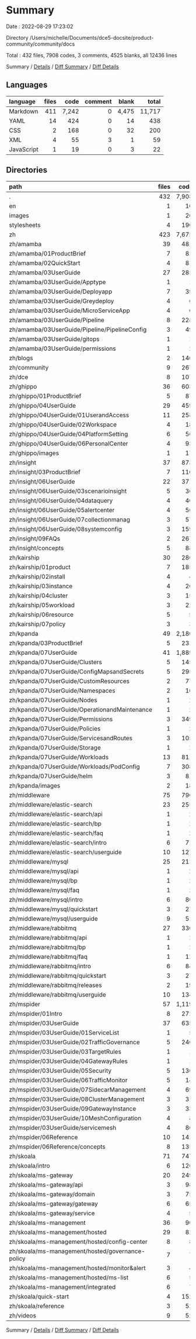 # Summary

Date : 2022-08-29 17:23:02

Directory /Users/michelle/Documents/dce5-docsite/product-community/community/docs

Total : 432 files,  7908 codes, 3 comments, 4525 blanks, all 12436 lines

Summary / [Details](details.md) / [Diff Summary](diff.md) / [Diff Details](diff-details.md)

## Languages
| language | files | code | comment | blank | total |
| :--- | ---: | ---: | ---: | ---: | ---: |
| Markdown | 411 | 7,242 | 0 | 4,475 | 11,717 |
| YAML | 14 | 424 | 0 | 14 | 438 |
| CSS | 2 | 168 | 0 | 32 | 200 |
| XML | 4 | 55 | 3 | 1 | 59 |
| JavaScript | 1 | 19 | 0 | 3 | 22 |

## Directories
| path | files | code | comment | blank | total |
| :--- | ---: | ---: | ---: | ---: | ---: |
| . | 432 | 7,908 | 3 | 4,525 | 12,436 |
| en | 1 | 10 | 0 | 5 | 15 |
| images | 1 | 20 | 1 | 1 | 22 |
| stylesheets | 4 | 190 | 0 | 37 | 227 |
| zh | 423 | 7,675 | 2 | 4,479 | 12,156 |
| zh/amamba | 39 | 481 | 0 | 332 | 813 |
| zh/amamba/01ProductBrief | 7 | 81 | 0 | 68 | 149 |
| zh/amamba/02QuickStart | 4 | 81 | 0 | 39 | 120 |
| zh/amamba/03UserGuide | 27 | 285 | 0 | 224 | 509 |
| zh/amamba/03UserGuide/Apptype | 1 | 1 | 0 | 2 | 3 |
| zh/amamba/03UserGuide/Deployapp | 7 | 39 | 0 | 35 | 74 |
| zh/amamba/03UserGuide/Greydeploy | 4 | 6 | 0 | 14 | 20 |
| zh/amamba/03UserGuide/MicroServiceApp | 4 | 6 | 0 | 12 | 18 |
| zh/amamba/03UserGuide/Pipeline | 8 | 228 | 0 | 152 | 380 |
| zh/amamba/03UserGuide/Pipeline/PipelineConfig | 3 | 49 | 0 | 32 | 81 |
| zh/amamba/03UserGuide/gitops | 1 | 1 | 0 | 3 | 4 |
| zh/amamba/03UserGuide/permissions | 1 | 2 | 0 | 3 | 5 |
| zh/blogs | 2 | 140 | 0 | 85 | 225 |
| zh/community | 9 | 267 | 0 | 112 | 379 |
| zh/dce | 8 | 107 | 0 | 90 | 197 |
| zh/ghippo | 36 | 603 | 1 | 394 | 998 |
| zh/ghippo/01ProductBrief | 5 | 87 | 0 | 85 | 172 |
| zh/ghippo/04UserGuide | 29 | 459 | 0 | 309 | 768 |
| zh/ghippo/04UserGuide/01UserandAccess | 11 | 258 | 0 | 189 | 447 |
| zh/ghippo/04UserGuide/02Workspace | 4 | 18 | 0 | 16 | 34 |
| zh/ghippo/04UserGuide/04PlatformSetting | 6 | 56 | 0 | 28 | 84 |
| zh/ghippo/04UserGuide/06PersonalCenter | 4 | 93 | 0 | 46 | 139 |
| zh/ghippo/images | 1 | 17 | 1 | 0 | 18 |
| zh/insight | 37 | 873 | 0 | 416 | 1,289 |
| zh/insight/03ProductBrief | 7 | 110 | 0 | 75 | 185 |
| zh/insight/06UserGuide | 22 | 371 | 0 | 214 | 585 |
| zh/insight/06UserGuide/03scenarioinsight | 5 | 36 | 0 | 30 | 66 |
| zh/insight/06UserGuide/04dataquery | 4 | 40 | 0 | 38 | 78 |
| zh/insight/06UserGuide/05alertcenter | 4 | 56 | 0 | 54 | 110 |
| zh/insight/06UserGuide/07collectionmanag | 3 | 57 | 0 | 26 | 83 |
| zh/insight/06UserGuide/08systemconfig | 3 | 159 | 0 | 48 | 207 |
| zh/insight/09FAQs | 2 | 267 | 0 | 63 | 330 |
| zh/insight/concepts | 5 | 88 | 0 | 64 | 152 |
| zh/kairship | 30 | 286 | 0 | 212 | 498 |
| zh/kairship/01product | 7 | 185 | 0 | 141 | 326 |
| zh/kairship/02install | 4 | 4 | 0 | 5 | 9 |
| zh/kairship/03instance | 4 | 20 | 0 | 20 | 40 |
| zh/kairship/04cluster | 3 | 15 | 0 | 15 | 30 |
| zh/kairship/05workload | 3 | 22 | 0 | 22 | 44 |
| zh/kairship/06resource | 5 | 5 | 0 | 6 | 11 |
| zh/kairship/07policy | 3 | 3 | 0 | 3 | 6 |
| zh/kpanda | 49 | 2,180 | 1 | 1,064 | 3,245 |
| zh/kpanda/03ProductBrief | 5 | 231 | 0 | 178 | 409 |
| zh/kpanda/07UserGuide | 41 | 1,889 | 0 | 885 | 2,774 |
| zh/kpanda/07UserGuide/Clusters | 5 | 145 | 0 | 81 | 226 |
| zh/kpanda/07UserGuide/ConfigMapsandSecrets | 5 | 295 | 0 | 131 | 426 |
| zh/kpanda/07UserGuide/CustomResources | 2 | 77 | 0 | 26 | 103 |
| zh/kpanda/07UserGuide/Namespaces | 2 | 16 | 0 | 14 | 30 |
| zh/kpanda/07UserGuide/Nodes | 1 | 2 | 0 | 1 | 3 |
| zh/kpanda/07UserGuide/OperationandMaintenance | 1 | 2 | 0 | 1 | 3 |
| zh/kpanda/07UserGuide/Permissions | 3 | 349 | 0 | 58 | 407 |
| zh/kpanda/07UserGuide/Policies | 1 | 2 | 0 | 1 | 3 |
| zh/kpanda/07UserGuide/ServicesandRoutes | 3 | 105 | 0 | 52 | 157 |
| zh/kpanda/07UserGuide/Storage | 1 | 2 | 0 | 1 | 3 |
| zh/kpanda/07UserGuide/Workloads | 13 | 811 | 0 | 461 | 1,272 |
| zh/kpanda/07UserGuide/Workloads/PodConfig | 7 | 308 | 0 | 130 | 438 |
| zh/kpanda/07UserGuide/helm | 3 | 81 | 0 | 55 | 136 |
| zh/kpanda/images | 2 | 18 | 1 | 0 | 19 |
| zh/middleware | 75 | 796 | 0 | 552 | 1,348 |
| zh/middleware/elastic-search | 23 | 255 | 0 | 173 | 428 |
| zh/middleware/elastic-search/api | 1 | 2 | 0 | 2 | 4 |
| zh/middleware/elastic-search/bp | 1 | 2 | 0 | 2 | 4 |
| zh/middleware/elastic-search/faq | 1 | 2 | 0 | 2 | 4 |
| zh/middleware/elastic-search/intro | 6 | 71 | 0 | 51 | 122 |
| zh/middleware/elastic-search/userguide | 10 | 127 | 0 | 105 | 232 |
| zh/middleware/mysql | 25 | 211 | 0 | 161 | 372 |
| zh/middleware/mysql/api | 1 | 2 | 0 | 2 | 4 |
| zh/middleware/mysql/bp | 1 | 2 | 0 | 2 | 4 |
| zh/middleware/mysql/faq | 1 | 2 | 0 | 2 | 4 |
| zh/middleware/mysql/intro | 6 | 80 | 0 | 80 | 160 |
| zh/middleware/mysql/quickstart | 3 | 27 | 0 | 15 | 42 |
| zh/middleware/mysql/userguide | 9 | 51 | 0 | 50 | 101 |
| zh/middleware/rabbitmq | 27 | 330 | 0 | 218 | 548 |
| zh/middleware/rabbitmq/api | 1 | 2 | 0 | 2 | 4 |
| zh/middleware/rabbitmq/bp | 1 | 2 | 0 | 2 | 4 |
| zh/middleware/rabbitmq/faq | 1 | 12 | 0 | 8 | 20 |
| zh/middleware/rabbitmq/intro | 6 | 84 | 0 | 73 | 157 |
| zh/middleware/rabbitmq/quickstart | 3 | 27 | 0 | 15 | 42 |
| zh/middleware/rabbitmq/releases | 2 | 19 | 0 | 9 | 28 |
| zh/middleware/rabbitmq/userguide | 10 | 134 | 0 | 100 | 234 |
| zh/mspider | 57 | 1,119 | 0 | 730 | 1,849 |
| zh/mspider/01Intro | 8 | 272 | 0 | 223 | 495 |
| zh/mspider/03UserGuide | 37 | 635 | 0 | 428 | 1,063 |
| zh/mspider/03UserGuide/01ServiceList | 1 | 5 | 0 | 5 | 10 |
| zh/mspider/03UserGuide/02TrafficGovernance | 5 | 246 | 0 | 154 | 400 |
| zh/mspider/03UserGuide/03TargetRules | 1 | 1 | 0 | 2 | 3 |
| zh/mspider/03UserGuide/04GatewayRules | 1 | 1 | 0 | 2 | 3 |
| zh/mspider/03UserGuide/05Security | 5 | 136 | 0 | 72 | 208 |
| zh/mspider/03UserGuide/06TrafficMonitor | 5 | 14 | 0 | 18 | 32 |
| zh/mspider/03UserGuide/07SidecarManagement | 4 | 69 | 0 | 61 | 130 |
| zh/mspider/03UserGuide/08ClusterManagement | 3 | 31 | 0 | 22 | 53 |
| zh/mspider/03UserGuide/09GatewayInstance | 3 | 33 | 0 | 31 | 64 |
| zh/mspider/03UserGuide/10MeshConfiguration | 4 | 8 | 0 | 11 | 19 |
| zh/mspider/03UserGuide/servicemesh | 4 | 80 | 0 | 47 | 127 |
| zh/mspider/06Reference | 10 | 142 | 0 | 59 | 201 |
| zh/mspider/06Reference/concepts | 8 | 135 | 0 | 55 | 190 |
| zh/skoala | 71 | 747 | 0 | 444 | 1,191 |
| zh/skoala/intro | 6 | 126 | 0 | 99 | 225 |
| zh/skoala/ms-gateway | 20 | 249 | 0 | 194 | 443 |
| zh/skoala/ms-gateway/api | 3 | 98 | 0 | 84 | 182 |
| zh/skoala/ms-gateway/domain | 3 | 75 | 0 | 62 | 137 |
| zh/skoala/ms-gateway/gateway | 6 | 65 | 0 | 43 | 108 |
| zh/skoala/ms-gateway/service | 4 | 5 | 0 | 3 | 8 |
| zh/skoala/ms-management | 36 | 90 | 0 | 57 | 147 |
| zh/skoala/ms-management/hosted | 29 | 82 | 0 | 55 | 137 |
| zh/skoala/ms-management/hosted/config-center | 8 | 8 | 0 | 0 | 8 |
| zh/skoala/ms-management/hosted/governance-policy | 7 | 7 | 0 | 0 | 7 |
| zh/skoala/ms-management/hosted/monitor&alert | 3 | 4 | 0 | 3 | 7 |
| zh/skoala/ms-management/hosted/ms-list | 6 | 5 | 0 | 2 | 7 |
| zh/skoala/ms-management/integrated | 6 | 7 | 0 | 2 | 9 |
| zh/skoala/quick-start | 4 | 152 | 0 | 58 | 210 |
| zh/skoala/reference | 3 | 52 | 0 | 28 | 80 |
| zh/videos | 9 | 52 | 0 | 30 | 82 |

Summary / [Details](details.md) / [Diff Summary](diff.md) / [Diff Details](diff-details.md)